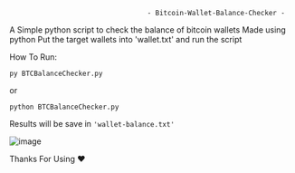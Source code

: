                                       - Bitcoin-Wallet-Balance-Checker -
A Simple python script to check the balance of bitcoin wallets Made using python 
Put the target wallets into 'wallet.txt' and run the script

How To Run: 


 <code>py BTCBalanceChecker.py</code>
 
or

 <code>python BTCBalanceChecker.py </code>

Results will be save in <code>'wallet-balance.txt'</code>

![image](https://github.com/Mf4Tn/Bitcoin-Wallet-Balance-Checker/assets/75338199/dc93d130-f5ff-45a0-8ccc-024cb3f78dc2)

Thanks For Using ❤️
